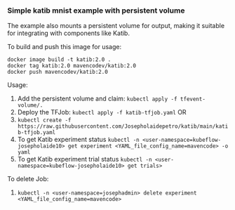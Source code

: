### Simple katib mnist example with persistent volume

The example also mounts a persistent volume for output, making it suitable
for integrating with components like Katib.

To build and push this image for usage:
```shell
docker image build -t katib:2.0 .
docker tag katib:2.0 mavencodev/katib:2.0
docker push mavencodev/katib:2.0
```

Usage:
1. Add the persistent volume and claim: `kubectl apply -f tfevent-volume/.`
2. Deploy the TFJob: `kubectl apply -f katib-tfjob.yaml`
OR
3. `kubectl create -f https://raw.githubusercontent.com/Josepholaidepetro/katib/main/katib-tfjob.yaml`
4. To get Katib experiment status `kubectl -n <user-namespace=kubeflow-josepholaide10> get experiment <YAML_file_config_name=mavencode> -o yaml`
5. To get  Katib experiment trial status `kubectl -n <user-namespace=kubeflow-josepholaide10> get trials>`

To delete Job:
1. `kubectl -n <user-namespace=josephadmin> delete experiment <YAML_file_config_name=mavencode>`
